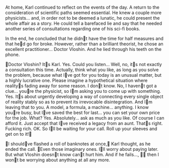 At home, Karl continued to reflect on the events of the day. A return to the consideration of scientific paths seemed essential. He knew a couple more physicists... and, in order not to be deemed a lunatic, he could present the whole affair as a story. He could tell a barefaced lie and say that he needed another series of consultations regarding one of his sci-fi books.

In the end, he concluded that he didnt have the time for half measures and that hed go for broke. However, rather than a brilliant theorist, he chose an excellent practitioner... Doctor Vloshin. And he lied through his teeth on the phone.

Doctor Vloshin? Its Karl. Yes. Could you listen... Well, no, its not exactly a consultation this time. Actually, think what you like, as long as you solve the problem, because what Ive got for you today is an unusual matter, but a highly lucrative one. Please imagine a hypothetical situation where realitys fading away for some reason. I dont know. No, I havent got a clue... youre the physicist, so Im asking you to come up with something. Yes. Its about urgently developing a way of connecting every single object of reality stably so as to prevent its irrevocable disintegration. And Im leaving that to you. A model, a formula, a machine... anything. I know youre busy, but Ive saved the best for last... you can set your own price for the job. What? Yes. Absolutely... ask as much as you like. Of course I can afford it. Just accept that Ive received a legacy from an aunt. Thats right. Fucking rich. OK. So Ill be waiting for your call. Roll up your sleeves and get on to it\!

I shouldve flashed a roll of banknotes at once, Karl thought, as he ended the call. Even those imaginary ones. Ill worry about paying later. But what Vloshin doesnt know cant hurt him. And if he fails...,  then I wont be worrying about anything at all any more.